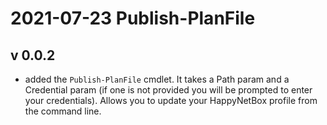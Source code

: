 # 2021-07-23 Publish-PlanFile
## v 0.0.2
* added the `Publish-PlanFile` cmdlet. It takes a Path param and a Credential param (if one is not provided you will be prompted to enter your credentials). Allows you to update your HappyNetBox profile from the command line. 